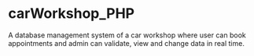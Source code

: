 # carWorkshop_PHP
A database management system of a car workshop where user can book appointments and admin can validate, view and change data in real time.
